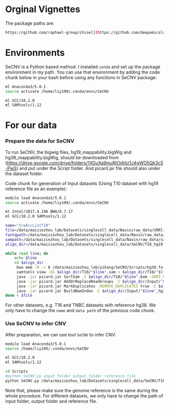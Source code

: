 # Orginal Vignettes
The package paths are:

```bash
https://github.com/raphael-group/chisel](https://github.com/deepomicslab/SeCNV)
```

# Environments
SeCNV is a Python based method. I installed `conda` and set up the package environment in my path. You can use that environment by adding the code chunk below in your bash before using any functions in SeCNV package:

```bash
ml Anaconda3/5.0.1
source activate /home/liy109/.conda/envs/SeCNV

ml GCC/10.2.0
ml SAMtools/1.12
```

# For our data
### Prepare the data for SeCNV
To run SeCNV, the bigwig files, hg19_mappability.bigWig and hg38_mappability.bigWig, should be downloaded from (https://drive.google.com/drive/folders/1XGuXa9muRtOiAjtz1J4gWO5Qk3c5-PwS) and put under the Script folder. And picard.jar file should also under the dataset folder.

Code chunk for generation of Input datasets (Using T10 dataset with hg19 reference file as an example):

```bash
module load Anaconda3/5.0.1
source activate /home/liy109/.conda/envs/SeCNV

ml Intel/2017.4.196 BWA/0.7.17
ml GCC/10.2.0 SAMtools/1.12

name="SraAccListT10"
file=/data/maiziezhou_lab/Datasets/singlecell_data/Navin/raw_data/SRRlist_DNA/"$name".txt
fastqpath=/data/maiziezhou_lab/Datasets/singlecell_data/Navin/raw_data/fastqpath_"$name"
sampath=/data/maiziezhou_lab/Datasets/singlecell_data/Navin/raw_data/samBWA_"$name"/
align_dir=/data/maiziezhou_lab/Datasets/singlecell_data/SeCNV/T10_hg19

while read line; do
    echo $line
    cd $align_dir 
     bwa mem -M -t 8 /data/maiziezhou_lab/yikang/SeCNV/Scripts/hg38.fa $fastqpath/$line/"$line"_1.fastq > $align_dir/T10/"$line".sam
     samtools view -bS $align_dir/T10/"$line".sam > $align_dir/T10/"$line".bam 
     java -jar picard.jar SortSam -I $align_dir/T10/"$line".bam -SORT_ORDER coordinate -O $align_dir/Input/"$line"_hg38.sorted.bam 
     java -jar picard.jar AddOrReplaceReadGroups -I $align_dir/Input/"$line"_hg38.sorted.bam -O $align_dir/Input/"$line"_hg38.sorted.rg.bam -RGID $align_dir/Input/"$line"_hg38/ -RGLB NAVIN_Et_Al -RGPL ILLUMINA -RGPU machine -RGSM $align_dir/Input/"$line"_hg38/
     java -jar picard.jar MarkDuplicates -REMOVE_DUPLICATES true -I $align_dir/Input/"$line"_hg38.sorted.rg.bam -O $align_dir/Input/"$line"_hg38.sorted.rg.dedup.bam -METRICS_FILE $align_dir/Input/"$line"_hg38.sorted.rg.dedup.metrics.txt -PROGRAM_RECORD_ID MarkDuplicates -PROGRAM_GROUP_VERSION null -PROGRAM_GROUP_NAME MarkDuplicates
     java -jar picard.jar BuildBamIndex -I $align_dir/Input/"$line"_hg38.sorted.rg.dedup.bam -O $align_dir/Input/"$line"_hg38.sorted.rg.dedup.bai
done < $file
```

For other datasets, e.g. T16 and TNBC datasets with reference hg38. We only have to change the `name` and `data path` of the previous code chunk.

### Use SeCNV to infer CNV
After preparation, we can use tool `SeCNV` to infer CNV:

```bash
module load Anaconda3/5.0.1
source /home/liy109/.conda/envs/SeCNV

ml GCC/10.2.0
ml SAMtools/1.12

cd Scripts
#python SeCNV.py input_folder output_folder reference_file
python SeCNV.py /data/maiziezhou_lab/Datasets/singlecell_data/SeCNV/T10_hg19/Input /data/maiziezhou_lab/Datasets/singlecell_data/SeCNV/T10_hg19/output hg19.fa
```

Note that, please make sure the genome reference is the same during the whole procedure. For different datasets, we only have to change the path of input folder, output folder and reference file.

